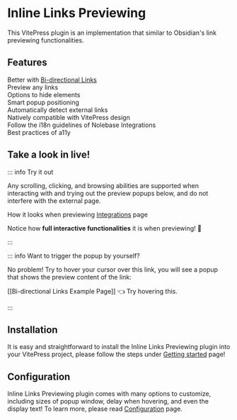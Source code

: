 <script setup>
import { PopupIframe } from '@nolebase/vitepress-plugin-inline-link-preview/client'
</script>

# Inline Links Previewing <Badge type="tip" text="v1.28.0" />

This VitePress plugin is an implementation that similar to Obsidian's link previewing functionalities.

## Features

<div grid="~ cols-[auto_1fr] gap-1" items-start my-1>
  <div h=[1rem]><div i-icon-park-outline:check-one text="green-600" /></div>
  <span>Better with <a href="/pages/zh-CN/integrations/markdown-it-bi-directional-links/">Bi-directional Links</a></span>
  <div h=[1rem]><div i-icon-park-outline:check-one text="green-600" /></div>
  <span>Preview any links</span>
  <div h=[1rem]><div i-icon-park-outline:check-one text="green-600" /></div>
  <span>Options to hide elements</span>
  <div h=[1rem]><div i-icon-park-outline:check-one text="green-600" /></div>
  <span>Smart popup positioning</span>
  <div h=[1rem]><div i-icon-park-outline:check-one text="green-600" /></div>
  <span>Automatically detect external links</span>
  <div h=[1rem]><div i-icon-park-outline:check-one text="green-600" /></div>
  <span>Natively compatible with VitePress design</span>
  <div h=[1rem]><div i-icon-park-outline:check-one text="green-600" /></div>
  <span>Follow the i18n guidelines of Nolebase Integrations</span>
  <div h=[1rem]><div i-icon-park-outline:check-one text="green-600" /></div>
  <span>Best practices of a11y</span>
</div>

## Take a look in live!

::: info Try it out

Any scrolling, clicking, and browsing abilities are supported when interacting with and trying out the preview popups below, and do not interfere with the external page.

<div relative h-full min-h="[440px] <sm:[480px]" w-full max-w="[640px] <sm:100%">
  How it looks when previewing <a href="/pages/en/integrations/">Integrations</a>  page
  <div
      flex="~ col"
      absolute z-1 m-0 overflow-hidden rounded-lg p-0
      top="[30px] <sm:[60px]" left-0
      w-full max-w="[100vw]"
      h="[400px]" max-h="[440px]"
      shadow="2xl" border="1 solid $vp-c-divider"
    >
      <PopupIframe href="/pages/en/integrations/" />
    </div>
</div>

Notice how **full interactive functionalities** it is when previewing! 🤗

:::

::: info Want to trigger the popup by yourself?

No problem! Try to hover your cursor over this link, you will see a popup that shows the preview content of the link:

[[Bi-directional Links Example Page]] 👈 Try hovering this.

:::

## Installation

It is easy and straightforward to install the Inline Links Previewing plugin into your VitePress project, please follow the steps under [Getting started](./getting-started) page!

## Configuration

Inline Links Previewing plugin comes with many options to customize, including sizes of popup window, delay when hovering, and even the display text! To learn more, please read [Configuration](./configuration) page.
